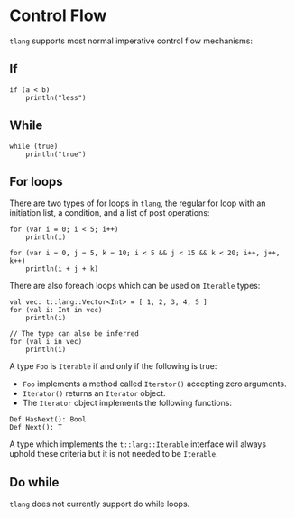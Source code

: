 # Control Flow
`tlang` supports most normal imperative control flow mechanisms:

## If
```tlang
if (a < b)
	println("less")
```

## While
```tlang
while (true)
	println("true")
```

## For loops
There are two types of for loops in `tlang`, the regular for loop with an initiation list,
a condition, and a list of post operations:
```tlang
for (var i = 0; i < 5; i++)
	println(i)

for (var i = 0, j = 5, k = 10; i < 5 && j < 15 && k < 20; i++, j++, k++)
	println(i + j + k)
```

There are also foreach loops which can be used on `Iterable` types:

```tlang
val vec: t::lang::Vector<Int> = [ 1, 2, 3, 4, 5 ]
for (val i: Int in vec) 
	println(i)

// The type can also be inferred
for (val i in vec) 
	println(i)
```

A type `Foo` is `Iterable` if and only if the following is true:

* `Foo` implements a method called `Iterator()` accepting zero arguments.
* `Iterator()` returns an `Iterator` object.
* The `Iterator` object implements the following functions:
```tlang
Def HasNext(): Bool 
Def Next(): T 
```
A type which implements the `t::lang::Iterable` interface will always uphold 
these criteria but it is not needed to be `Iterable`.

## Do while
`tlang` does not currently support do while loops.
